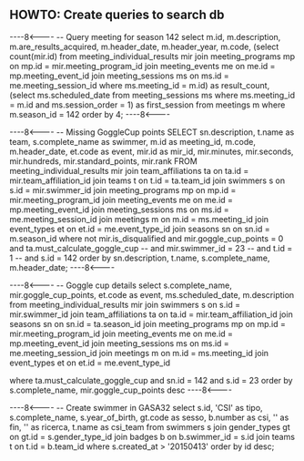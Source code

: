 ## HOWTO: Create queries to search db

----8<----
-- Query meeting for season 142
select m.id,
  m.description, 
  m.are_results_acquired, 
  m.header_date, 
  m.header_year, 
  m.code,
  (select count(mir.id) 
    from meeting_individual_results mir 
    join meeting_programs mp on mp.id = mir.meeting_program_id 
    join meeting_events me on me.id = mp.meeting_event_id 
    join meeting_sessions ms on ms.id = me.meeting_session_id 
    where ms.meeting_id = m.id) as result_count,
  (select ms.scheduled_date 
    from meeting_sessions ms 
    where ms.meeting_id = m.id 
      and ms.session_order = 1) as first_session
from meetings m
where m.season_id = 142
order by 4;
----8<----


----8<----
-- Missing GoggleCup points
SELECT sn.description, t.name as team, s.complete_name as swimmer,
    m.id as meeting_id, m.code, m.header_date, 
    et.code as event, 
    mir.id as mir_id, mir.minutes, mir.seconds, mir.hundreds, mir.standard_points, mir.rank
FROM meeting_individual_results mir
	join team_affiliations ta on ta.id = mir.team_affiliation_id
    join teams t on t.id = ta.team_id
    join swimmers s on s.id = mir.swimmer_id
    join meeting_programs mp on mp.id = mir.meeting_program_id
    join meeting_events me on me.id = mp.meeting_event_id
    join meeting_sessions ms on ms.id = me.meeting_session_id
    join meetings m on m.id = ms.meeting_id
    join event_types et on et.id = me.event_type_id
    join seasons sn on sn.id = m.season_id
where not mir.is_disqualified
    and mir.goggle_cup_points = 0
    and ta.must_calculate_goggle_cup
    -- and mir.swimmer_id = 23
    -- and t.id = 1
    -- and s.id = 142
order by sn.description, t.name, s.complete_name, m.header_date;
----8<----


----8<----
-- Goggle cup details
select s.complete_name, mir.goggle_cup_points, et.code as event, ms.scheduled_date, m.description
from meeting_individual_results mir
    join swimmers s on s.id = mir.swimmer_id
    join team_affiliations ta on ta.id = mir.team_affiliation_id
    join seasons sn on sn.id = ta.season_id
    join meeting_programs mp on mp.id = mir.meeting_program_id
    join meeting_events me on me.id = mp.meeting_event_id
    join meeting_sessions ms on ms.id = me.meeting_session_id
    join meetings m on m.id = ms.meeting_id
    join event_types et on et.id = me.event_type_id
    
where ta.must_calculate_goggle_cup
    and sn.id = 142
    and s.id = 23
order by s.complete_name, mir.goggle_cup_points desc
----8<----


----8<----
-- Create swimmer in GASA32
select s.id, 'CSI' as tipo, s.complete_name, s.year_of_birth, gt.code as sesso, b.number as csi, '' as fin, '' as ricerca, t.name as csi_team
from swimmers s
	join gender_types gt on gt.id = s.gender_type_id
	join badges b on b.swimmer_id = s.id
	join teams t on t.id = b.team_id
where s.created_at > '20150413'
order by id desc;







